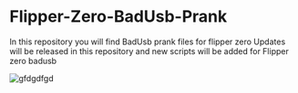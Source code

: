 # Flipper-Zero-BadUsb-Prank
In this repository you will find BadUsb prank files for flipper zero
Updates will be released in this repository and new scripts will be added for Flipper zero badusb

![gfdgdfgd](https://github.com/Marmoks/Flipper-Zero-BadUsb-Prank/assets/156883571/c473178b-7553-4666-ae5a-7fe044c9eda0)
